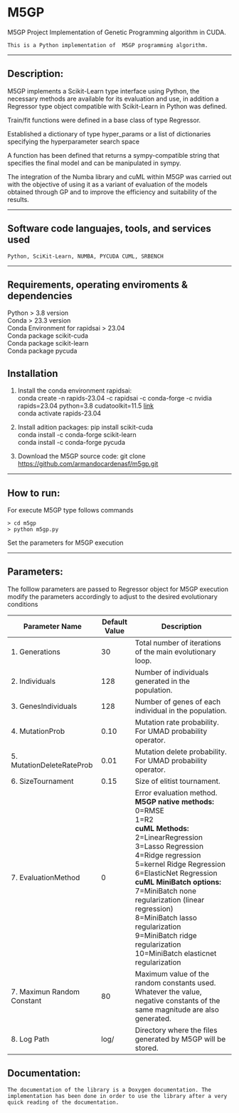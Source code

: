 # M5GP 
M5GP Project
Implementation of Genetic Programming algorithm in CUDA.
```
This is a Python implementation of  M5GP programming algorithm.
```
***
## Description:  
M5GP implements a Scikit-Learn type interface using Python, the necessary methods are available for its evaluation and use, in addition a Regressor type object compatible with Scikit-Learn in Python was defined.

Train/fit functions were defined in a base class of type Regressor.

Established a dictionary of type hyper_params or a list of dictionaries specifying the hyperparameter search space

A function has been defined that returns a sympy-compatible string that specifies the final model and can be manipulated in sympy.

The integration of the Numba library and cuML within M5GP was carried out with the objective of using it as a variant of evaluation of the models obtained through GP and to improve the efficiency and suitability of the results.

***
## Software code languajes, tools, and services used
```
Python, SciKit-Learn, NUMBA, PYCUDA CUML, SRBENCH
```
***
## Requirements, operating enviroments & dependencies 
Python > 3.8 version <br>
Conda  > 23.3 version <br>
Conda Environment for rapidsai > 23.04 <br>
Conda package scikit-cuda <br>
Conda package scikit-learn <br>
Conda package pycuda <br>

## Installation 
1. Install the conda environment rapidsai: <br>
conda create -n rapids-23.04 -c rapidsai -c conda-forge -c nvidia  rapids=23.04 python=3.8 cudatoolkit=11.5 [link](https://docs.rapids.ai/install) <br>
conda activate rapids-23.04 <br>

3. Install adition packages:
pip install scikit-cuda <br>
conda install -c conda-forge scikit-learn <br>
conda install -c conda-forge pycuda <br>

4. Download the M5GP source code:
git clone https://github.com/armandocardenasf/m5gp.git

***
## How to run:  
For execute M5GP type follows commands
```
> cd m5gp
> python m5gp.py
```

Set the parameters for M5GP execution

***
## Parameters:  
The folllow parameters are passed to Regressor object for M5GP execution modify the parameters accordingly to adjust to the desired evolutionary conditions

| Parameter Name     								| Default Value   | Description|
| -------- 								| -------- |------------|
|1.  Generations				| 30     |Total number of iterations of the main evolutionary loop. |
|2.  Individuals				| 128     |Number of individuals generated in the population.|
|3.  GenesIndividuals      | 128     |Number of genes of each individual in the population.|
|4.  MutationProb          | 0.10   |Mutation rate probability. For UMAD probability operator.| 
|5.  MutationDeleteRateProb     | 0.01      |Mutation delete probability.  For UMAD probability operator.|
|6.  SizeTournament          | 0.15   |Size of elitist tournament.| 
|7.  EvaluationMethod          | 0   |Error evaluation method. <br><b>M5GP native methods:</b><br>0=RMSE<br>1=R2 <br><b>cuML Methods:</b><br>2=LinearRegression<br> 3=Lasso Regression<br>4=Ridge regression<br>5=kernel Ridge Regression<br>6=ElasticNet Regression<br><b>cuML MiniBatch options:</b><br>7=MiniBatch none regularization (linear regression)<br>8=MiniBatch lasso regularization <br>9=MiniBatch ridge regularization <br>10=MiniBatch elasticnet regularization | 
|7.  Maximun Random Constant			| 80       |Maximum value of the random constants used. Whatever the value, negative constants of the same magnitude are also generated.|
|8.  Log Path                           | log/     |Directory where the files generated by M5GP will be stored.|




## Documentation:
```
The documentation of the library is a Doxygen documentation. The implementation has been done in order to use the library after a very quick reading of the documentation.
```
